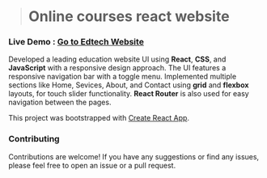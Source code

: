 ># Online courses react website

### Live Demo : [Go to Edtech Website](https://omark012.github.io/edtech-react-website/)

Developed a leading education website UI using **React**, **CSS**, and **JavaScript** with a responsive design approach. The UI features a responsive navigation bar with a toggle menu. Implemented multiple sections like Home, Sevices, About, and Contact using **grid** and **flexbox** layouts, for touch slider functionality. **React Router** is also used for easy navigation between the pages.

This project was bootstrapped with [Create React App](https://github.com/facebook/create-react-app).

### Contributing
Contributions are welcome! If you have any suggestions or find any issues, please feel free to open an issue or a pull request.
